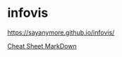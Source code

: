 # infovis

https://sayanymore.github.io/infovis/

[Cheat Sheet MarkDown](https://github.com/adam-p/markdown-here/wiki/Markdown-Cheatsheet)
